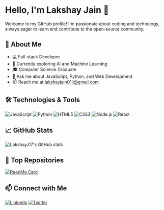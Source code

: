 # Hello, I'm Lakshay Jain 👋

Welcome to my GitHub profile! I'm passionate about coding and technology, always eager to learn and contribute to the open-source community.

## 🚀 About Me

- 💻 Full-stack Developer
- 🌱 Currently exploring AI and Machine Learning
- 🎓 Computer Science Graduate
- 💬 Ask me about JavaScript, Python, and Web Development
- 📫 Reach me at [lakshayjain01lj@gmail.com](mailto:my_email@example.com)

## 🛠️ Technologies & Tools

![JavaScript](https://img.shields.io/badge/-JavaScript-F7DF1E?style=flat&logo=javascript&logoColor=black)
![Python](https://img.shields.io/badge/-Python-3776AB?style=flat&logo=python&logoColor=white)
![HTML5](https://img.shields.io/badge/-HTML5-E34F26?style=flat&logo=html5&logoColor=white)
![CSS3](https://img.shields.io/badge/-CSS3-1572B6?style=flat&logo=css3&logoColor=white)
![Node.js](https://img.shields.io/badge/-Node.js-339933?style=flat&logo=node.js&logoColor=white)
![React](https://img.shields.io/badge/-React-61DAFB?style=flat&logo=react&logoColor=black)

## 📈 GitHub Stats

![LakshayJ17's GitHub stats](https://github-readme-stats.vercel.app/api?username=LakshayJ17&show_icons=true&theme=radical)

## 🌟 Top Repositories

[![ReadMe Card](https://github-readme-stats.vercel.app/api/pin/?username=LakshayJ17&repo=paytm&theme=radical)](https://github.com/LakshayJ17/paytm)

## 📫 Connect with Me

[![LinkedIn](https://img.shields.io/badge/-LinkedIn-0077B5?style=flat&logo=linkedin&logoColor=white)](https://www.linkedin.com/in/lakshayj17)
[![Twitter](https://img.shields.io/badge/-Twitter-1DA1F2?style=flat&logo=twitter&logoColor=white)](https://twitter.com/lakshcode)
